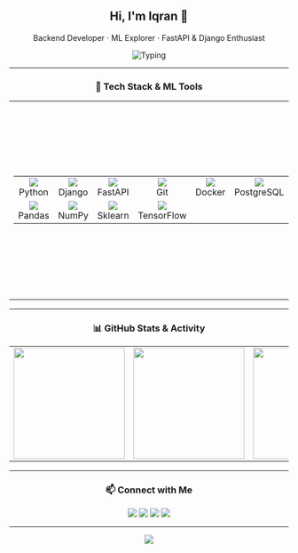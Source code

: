 <!-- HEADER -->
<h2 align="center">Hi, I'm Iqran 👋</h2>
<p align="center">
  Backend Developer · ML Explorer · FastAPI & Django Enthusiast  
</p>
<p align="center">
  <img src="https://readme-typing-svg.herokuapp.com?font=Fira+Code&duration=3000&pause=500&color=F78C6C&center=true&vCenter=true&width=400&lines=Always+Learning+New+Things;Love+Clean+Code;Open+to+Collaboration!" alt="Typing" />
</p>

---

<!-- GRID: TECH & ML STACK -->
<h3 align="center">🧠 Tech Stack & ML Tools</h3>

<table align="center">
  <tr>
    <td>
      <table>
        <tr>
          <td align="center"><img src="https://skillicons.dev/icons?i=python" /><br>Python</td>
          <td align="center"><img src="https://skillicons.dev/icons?i=django" /><br>Django</td>
          <td align="center"><img src="https://skillicons.dev/icons?i=fastapi" /><br>FastAPI</td>
          <td align="center"><img src="https://skillicons.dev/icons?i=git" /><br>Git</td>
          <td align="center"><img src="https://skillicons.dev/icons?i=docker" /><br>Docker</td>
          <td align="center"><img src="https://skillicons.dev/icons?i=postgres" /><br>PostgreSQL</td>
          <td align="center"><img src="https://skillicons.dev/icons?i=mysql" /><br>MySQL</td>
        </tr>
        <tr>
          <td align="center"><img src="https://skillicons.dev/icons?i=pandas" /><br>Pandas</td>
          <td align="center"><img src="https://skillicons.dev/icons?i=numpy" /><br>NumPy</td>
          <td align="center"><img src="https://skillicons.dev/icons?i=scikitlearn" /><br>Sklearn</td>
          <td align="center"><img src="https://skillicons.dev/icons?i=tensorflow" /><br>TensorFlow</td>
          <td colspan="3"></td>
        </tr>
      </table>
    </td>
    <td>
      <div align="center">
        <img src="https://github-readme-activity-graph.vercel.app/graph?username=iqrannwl&theme=github-compact&hide_border=true" width="100%" height="350"/>
      </div>
    </td>
  </tr>
</table>

---

<!-- GRID: STATS & STREAKS -->
<h3 align="center">📊 GitHub Stats & Activity</h3>

<table align="center">
  <tr>
    <td align="center">
      <img src="https://github-readme-stats.vercel.app/api?username=iqrannwl&show_icons=true&theme=radical&hide_border=true&hide_title=true" height="200"/>
    </td>
    <td align="center">
      <img src="https://github-readme-streak-stats.herokuapp.com?user=iqrannwl&theme=radical&hide_border=true" height="200"/>
    </td>
    <td align="center">
      <img src="https://github-profile-trophy.vercel.app/?username=iqrannwl&theme=onedark&margin-w=5&no-bg=true&row=1" height="200"/>
    </td>
  </tr>
</table>

---

<!-- CONTACT -->
<h3 align="center">📫 Connect with Me</h3>

<p align="center">
  <a href="mailto:iqrannwl@gmail.com"><img src="https://img.shields.io/badge/Gmail-D14836?style=flat&logo=gmail&logoColor=white"/></a>
  <a href="https://linkedin.com/in/iqrannwl"><img src="https://img.shields.io/badge/LinkedIn-0077B5?style=flat&logo=linkedin&logoColor=white"/></a>
  <a href="https://leetcode.com/iqrannwl"><img src="https://img.shields.io/badge/LeetCode-FFA116?style=flat&logo=leetcode&logoColor=white"/></a>
  <a href="https://github.com/iqrannwl"><img src="https://img.shields.io/github/followers/iqrannwl?label=Follow&style=flat&logo=github"/></a>
</p>

---

<p align="center">
  <img src="https://capsule-render.vercel.app/api?type=waving&height=60&color=gradient&section=footer"/>
</p>
